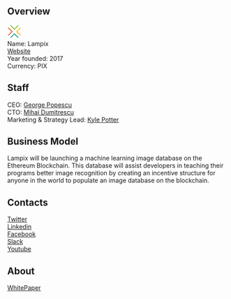 ## Overview
![logo](../projects/logo/lampix.png)  
Name: Lampix  
[Website](https://lampix.co/)  
Year founded: 2017  
Currency: PIX  
## Staff
CEO: [George Popescu](../people/george_popescu.md)  
CTO: [Mihai Dumitrescu](../people/mihai_dumitrescu.md)  
Marketing & Strategy Lead: [Kyle Potter](../people/kyle_potter.md)  
## Business Model
Lampix will be launching a machine learning image database on the Ethereum Blockchain. This database will assist developers in teaching their programs better image recognition by creating an incentive structure for anyone in the world to populate an image database on the blockchain.
## Contacts  
[Twitter](https://twitter.com/lampix_co)  
[Linkedin](https://www.linkedin.com/company/10893713/)  
[Facebook](https://www.facebook.com/Lampix.co/)  
[Slack](https://lampix-invite.herokuapp.com/)  
[Youtube](https://www.youtube.com/channel/UCY3N6_p3fWC76XFrQlid0vQ)    
## About  
[WhitePaper](https://lampix.co/whitepaper.pdf)
